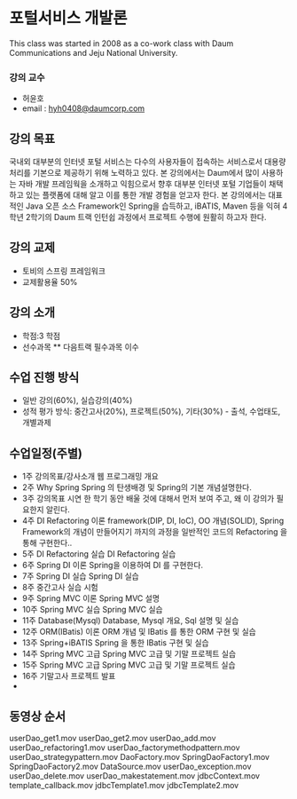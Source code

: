 # 포털서비스 개발론

This class was started in 2008 as a co-work class with Daum Communications and Jeju National University.

### 강의 교수
* 허윤호
* email : hyh0408@daumcorp.com

## 강의 목표
국내외 대부분의 인터넷 포털 서비스는 다수의 사용자들이 접속하는 서비스로서 대용량 처리를 기본으로 제공하기 위해 노력하고 있다. 
본 강의에서는 Daum에서 많이 사용하는 자바 개발 프레임웍을 소개하고 익힘으로서 향후 대부분 인터넷 포털 기업들이 채택하고 있는 플랫폼에 대해 알고 이를 통한 개발 경험을 얻고자 한다. 
본 강의에서는 대표적인 Java 오픈 소스 Framework인 Spring을 습득하고, iBATIS, Maven 등을 익혀 4학년 2학기의 Daum 트랙 인턴쉽 과정에서 프로젝트 수행에 원활히 하고자 한다. 

## 강의 교제
* 토비의 스프링 프레임워크
* 교제활용율 50%

## 강의 소개

* 학점:3 학점
* 선수과목
** 다음트랙 필수과목 이수

## 수업 진행 방식
* 일반 강의(60%), 실습강의(40%)
* 성적 평가 방식: 중간고사(20%), 프로젝트(50%), 기타(30%) - 출석, 수업태도, 개별과제

## 수업일정(주별)
* 1주 강의목표/강사소개 웹 프로그래밍 개요
* 2주 Why Spring Spring 의 탄생배경 및 Spring의 기본 개념설명한다.
* 3주 강의목표 시연 한 학기 동안 배울 것에 대해서 먼저 보여 주고, 왜 이 강의가 필요한지 알린다.
* 4주 DI Refactoring 이론 framework(DIP, DI, IoC), OO 개념(SOLID), Spring Framework의 개념이 만들어지기 까지의 과정을 일반적인 코드의 Refactoring 을 통해 구현한다..
* 5주 DI Refactoring 실습 DI Refactoring 실습
* 6주 Spring DI 이론 Spring을 이용하여 DI 를 구현한다.
* 7주 Spring DI 실습 Spring DI 실습
* 8주 중간고사 실습 시험
* 9주 Spring MVC 이론 Spring MVC 설명
* 10주 Spring MVC 실습 Spring MVC 실습
* 11주 Database(Mysql) Database, Mysql 개요, Sql 설명 및 실습
* 12주 ORM(IBatis) 이론 ORM 개념 및 IBatis 를 통한 ORM 구현 및 실습
* 13주 Spring+iBATIS Spring 을 통한 IBatis 구현 및 실습
* 14주 Spring MVC 고급 Spring MVC 고급 및 기말 프로젝트 실습
* 15주 Spring MVC 고급 Spring MVC 고급 및 기말 프로젝트 실습
* 16주 기말고사 프로젝트 발표 
* 

## 동영상 순서
userDao_get1.mov
userDao_get2.mov
userDao_add.mov
userDao_refactoring1.mov
userDao_factorymethodpattern.mov
userDao_strategypattern.mov
DaoFactory.mov
SpringDaoFactory1.mov
SpringDaoFactory2.mov
DataSource.mov
userDao_exception.mov
userDao_delete.mov
userDao_makestatement.mov
jdbcContext.mov
template_callback.mov
jdbcTemplate1.mov
jdbcTemplate2.mov
